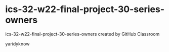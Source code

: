 # ics-32-w22-final-project-30-series-owners
ics-32-w22-final-project-30-series-owners created by GitHub Classroom

yaridyknow
